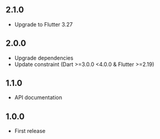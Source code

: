 ## 2.1.0

* Upgrade to Flutter 3.27

## 2.0.0

* Upgrade dependencies
* Update constraint (Dart >=3.0.0 <4.0.0 & Flutter >=2.19) 

## 1.1.0

* API documentation

## 1.0.0

* First release

